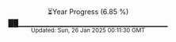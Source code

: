 <p align="center">
⏳Year Progress (6.85 %)<br>
██▁▁▁▁▁▁▁▁▁▁▁▁▁▁▁▁▁▁▁▁▁▁▁▁▁▁▁▁ <br>
<sub>Updated: Sun, 26 Jan 2025 00:11:30 GMT</sub>
</p>

